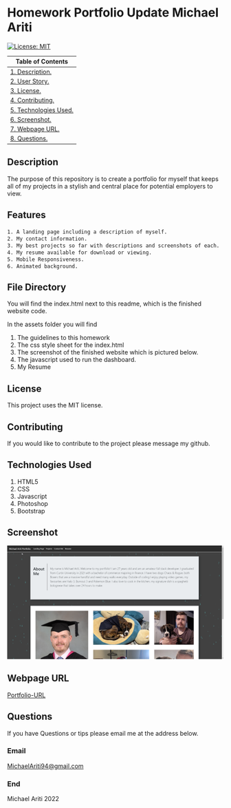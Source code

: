 # Homework Portfolio Update Michael Ariti

[![License: MIT](https://img.shields.io/badge/License-MIT-yellow.svg)](https://opensource.org/licenses/MIT)

| Table of Contents                           |
| ------------------------------------------- |
| [1. Description.](#description)             |
| [2. User Story.](#user-story)               |
| [3. License.](#license)                     |
| [4. Contributing.](#contributing)           |
| [5. Technologies Used.](#technologies-used) |
| [6. Screenshot.](#screenshot)               |
| [7. Webpage URL.](#webpage-url)             |
| [8. Questions.](#questions)                 |

## Description

The purpose of this repository is to create a portfolio for myself that keeps all of my projects in a stylish and central place for potential employers to view.

## Features

```
1. A landing page including a description of myself.
2. My contact information.
3. My best projects so far with descriptions and screenshots of each.
4. My resume available for download or viewing.
5. Mobile Responsiveness.
6. Animated background.
```

## File Directory

You will find the index.html next to this readme, which is the finished website code.

In the assets folder you will find

1. The guidelines to this homework
2. The css style sheet for the index.html
3. The screenshot of the finished website which is pictured below.
4. The javascript used to run the dashboard.
5. My Resume

## License

This project uses the MIT license.

## Contributing

If you would like to contribute to the project please message my github.

## Technologies Used

1. HTML5
2. CSS
3. Javascript
4. Photoshop
5. Bootstrap

## Screenshot

![Portfolio-Screenshot](./Assets/Images/Portfolio_Screenshot.png)

## Webpage URL

[Portfolio-URL](https://michaelfellas.github.io/Portfolio-Update/)

## Questions

If you have Questions or tips please email me at the address below.

### Email

MichaelAriti94@gmail.com

### End

Michael Ariti 2022

